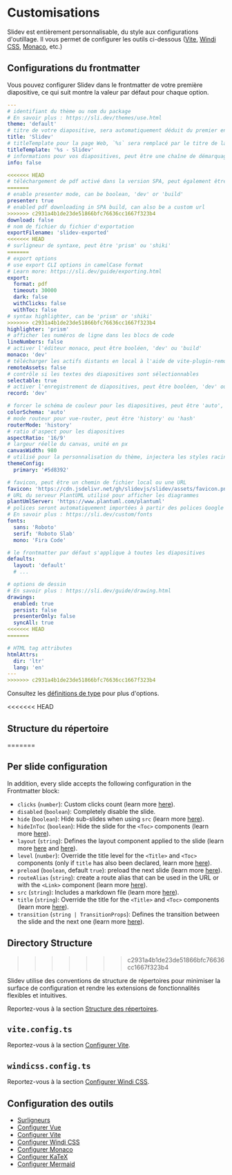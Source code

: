 # Customisations

Slidev est entièrement personnalisable, du style aux configurations d'outillage. Il vous permet de configurer les outils ci-dessous ([Vite](/custom/config-vite), [Windi CSS](/custom/config-windicss), [Monaco](/custom/config-monaco), etc.)

## Configurations du frontmatter

Vous pouvez configurer Slidev dans le frontmatter de votre première diapositive, ce qui suit montre la valeur par défaut pour chaque option.

```yaml
---
# identifiant du thème ou nom du package
# En savoir plus : https://sli.dev/themes/use.html
theme: 'default'
# titre de votre diapositive, sera automatiquement déduit du premier en-tête s'il n'est pas spécifié
title: 'Slidev'
# titleTemplate pour la page Web, `%s` sera remplacé par le titre de la page
titleTemplate: '%s - Slidev'
# informations pour vos diapositives, peut être une chaîne de démarquage
info: false

<<<<<<< HEAD
# téléchargement de pdf activé dans la version SPA, peut également être une URL personnalisée
=======
# enable presenter mode, can be boolean, 'dev' or 'build'
presenter: true
# enabled pdf downloading in SPA build, can also be a custom url
>>>>>>> c2931a4b1de23de51866bfc76636cc1667f323b4
download: false
# nom de fichier du fichier d'exportation
exportFilename: 'slidev-exported'
<<<<<<< HEAD
# surligneur de syntaxe, peut être 'prism' ou 'shiki'
=======
# export options
# use export CLI options in camelCase format
# Learn more: https://sli.dev/guide/exporting.html
export:
  format: pdf
  timeout: 30000
  dark: false
  withClicks: false
  withToc: false
# syntax highlighter, can be 'prism' or 'shiki'
>>>>>>> c2931a4b1de23de51866bfc76636cc1667f323b4
highlighter: 'prism'
# afficher les numéros de ligne dans les blocs de code
lineNumbers: false
# activer l'éditeur monaco, peut être booléen, 'dev' ou 'build'
monaco: 'dev'
# télécharger les actifs distants en local à l'aide de vite-plugin-remote-assets, peut être booléen, 'dev' ou 'build'
remoteAssets: false
# contrôle si les textes des diapositives sont sélectionnables
selectable: true
# activer l'enregistrement de diapositives, peut être booléen, 'dev' ou 'build'
record: 'dev'

# forcer le schéma de couleur pour les diapositives, peut être 'auto', 'light' ou 'dark'
colorSchema: 'auto'
# mode routeur pour vue-router, peut être 'history' ou 'hash'
routerMode: 'history'
# ratio d'aspect pour les diapositives
aspectRatio: '16/9'
# largeur réelle du canvas, unité en px
canvasWidth: 980
# utilisé pour la personnalisation du thème, injectera les styles racine comme `--slidev-theme-x` pour l'attribut `x`
themeConfig:
  primary: '#5d8392'

# favicon, peut être un chemin de fichier local ou une URL
favicon: 'https://cdn.jsdelivr.net/gh/slidevjs/slidev/assets/favicon.png'
# URL du serveur PlantUML utilisé pour afficher les diagrammes
plantUmlServer: 'https://www.plantuml.com/plantuml'
# polices seront automatiquement importées à partir des polices Google
# En savoir plus : https://sli.dev/custom/fonts
fonts:
  sans: 'Roboto'
  serif: 'Roboto Slab'
  mono: 'Fira Code'

# le frontmatter par défaut s'applique à toutes les diapositives
defaults:
  layout: 'default'
  # ...

# options de dessin
# En savoir plus : https://sli.dev/guide/drawing.html
drawings:
  enabled: true
  persist: false
  presenterOnly: false
  syncAll: true
<<<<<<< HEAD
=======

# HTML tag attributes
htmlAttrs:
  dir: 'ltr'
  lang: 'en'
---
>>>>>>> c2931a4b1de23de51866bfc76636cc1667f323b4
```

Consultez les [définitions de type](https://github.com/slidevjs/slidev/blob/main/packages/types/src/types.ts#L29) pour plus d'options.

<<<<<<< HEAD
## Structure du répertoire
=======
## Per slide configuration

In addition, every slide accepts the following configuration in the Frontmatter block:

* `clicks` (`number`): Custom clicks count (learn more [here](/guide/animations.html#custom-clicks-count)).
* `disabled` (`boolean`): Completely disable the slide.
* `hide` (`boolean`): Hide sub-slides when using `src` (learn more [here](/guide/syntax.html#multiple-entries)).
* `hideInToc` (`boolean`): Hide the slide for the `<Toc>` components (learn more [here](/builtin/components.html#toc)).
* `layout` (`string`): Defines the layout component applied to the slide (learn more [here](/guide/syntax.html#front-matter-layouts) and [here](/builtin/layouts.html)).
* `level` (`number`): Override the title level for the `<Title>` and `<Toc>` components (only if `title` has also been declared, learn more [here](/builtin/components.html#titles)).
* `preload` (`boolean`, default `true`): preload the next slide (learn more [here](/guide/animations.html#motion)).
* `routeAlias` (`string`): create a route alias that can be used in the URL or with the `<Link>` component (learn more [here](/builtin/components.html#link)).
* `src` (`string`): Includes a markdown file (learn more [here](/guide/syntax.html#multiple-entries)).
* `title` (`string`): Override the title for the `<Title>` and `<Toc>` components (learn more [here](/builtin/components.html#titles)).
* `transition` (`string | TransitionProps`): Defines the transition between the slide and the next one (learn more [here](/guide/animations.html#slide-transitions)).

## Directory Structure
>>>>>>> c2931a4b1de23de51866bfc76636cc1667f323b4

Slidev utilise des conventions de structure de répertoires pour minimiser la surface de configuration et rendre les extensions de fonctionnalités flexibles et intuitives.

Reportez-vous à la section [Structure des répertoires](/custom/directory-structure).

## `vite.config.ts`

Reportez-vous à la section [Configurer Vite](/custom/config-vite).

## `windicss.config.ts`

Reportez-vous à la section [Configurer Windi CSS](/custom/config-windicss).

## Configuration des outils

- [Surligneurs](/custom/highlighters)
- [Configurer Vue](/custom/config-vue)
- [Configurer Vite](/custom/config-vite)
- [Configurer Windi CSS](/custom/config-windicss)
- [Configurer Monaco](/custom/config-monaco)
- [Configurer KaTeX](/custom/config-katex)
- [Configurer Mermaid](/custom/config-mermaid)
